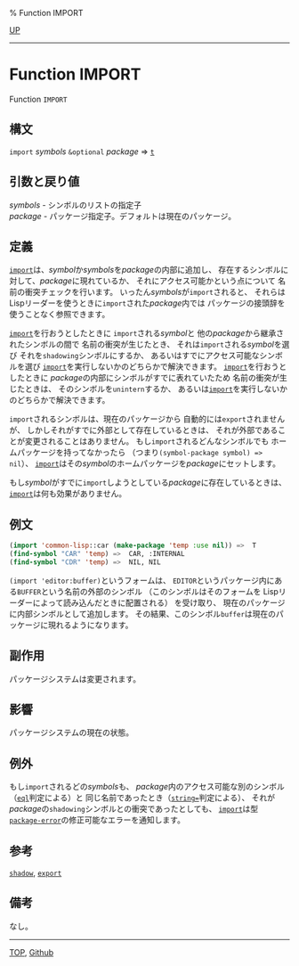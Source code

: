 % Function IMPORT

[UP](11.2.html)  

---

# Function **IMPORT**


Function `IMPORT`


## 構文

`import` *symbols* `&optional` *package* => [`t`](5.3.t-variable.html)


## 引数と戻り値

*symbols* - シンボルのリストの指定子  
*package* - パッケージ指定子。デフォルトは現在のパッケージ。


## 定義

[`import`](11.2.import.html)は、*symbol*か*symbols*を*package*の内部に追加し、
存在するシンボルに対して、*package*に現れているか、
それにアクセス可能かという点について
名前の衝突チェックを行います。
いったん*symbols*が`import`されると、
それらはLispリーダーを使うときに`import`された*package*内では
パッケージの接頭辞を使うことなく参照できます。

[`import`](11.2.import.html)を行おうとしたときに
`import`される*symbol*と
他の*package*から継承されたシンボルの間で
名前の衝突が生じたとき、
それは`import`される*symbol*を選び
それを`shadowing`シンボルにするか、
あるいはすでにアクセス可能なシンボルを選び
[`import`](11.2.import.html)を実行しないかのどちらかで解決できます。
[`import`](11.2.import.html)を行おうとしたときに
*package*の内部にシンボルがすでに表れていたため
名前の衝突が生じたときは、
そのシンボルを`unintern`するか、
あるいは[`import`](11.2.import.html)を実行しないかのどちらかで解決できます。

`import`されるシンボルは、現在のパッケージから
自動的には`export`されませんが、
しかしそれがすでに外部として存在しているときは、
それが外部であることが変更されることはありません。
もし`import`されるどんなシンボルでも
ホームパッケージを持ってなかったら
（つまり`(symbol-package symbol) => nil`）、
[`import`](11.2.import.html)はその*symbol*のホームパッケージを*package*にセットします。

もし*symbol*がすでに`import`しようとしている*package*に存在しているときは、
[`import`](11.2.import.html)は何も効果がありません。


## 例文

```lisp
(import 'common-lisp::car (make-package 'temp :use nil)) =>  T
(find-symbol "CAR" 'temp) =>  CAR, :INTERNAL
(find-symbol "CDR" 'temp) =>  NIL, NIL 
```

`(import 'editor:buffer)`というフォームは、
`EDITOR`というパッケージ内にある`BUFFER`という名前の外部のシンボル
（このシンボルはそのフォームを
Lispリーダーによって読み込んだときに配置される）
を受け取り、
現在のパッケージに内部シンボルとして追加します。
その結果、このシンボル`buffer`は現在のパッケージに現れるようになります。


## 副作用

パッケージシステムは変更されます。


## 影響

パッケージシステムの現在の状態。


## 例外

もし`import`されるどの*symbols*も、
*package*内のアクセス可能な別のシンボル（[`eql`](5.3.eql-function.html)判定による）と
同じ名前であったとき（[`string=`](16.2.string-equal.html)判定による）、
それが*package*の`shadowing`シンボルとの衝突であったとしても、
[`import`](11.2.import.html)は型[`package-error`](11.2.package-error.html)の修正可能なエラーを通知します。


## 参考

[`shadow`](11.2.shadow.html),
[`export`](11.2.export.html)


## 備考

なし。


---
[TOP](index.html),  [Github](https://github.com/nptcl/npt-japanese)

